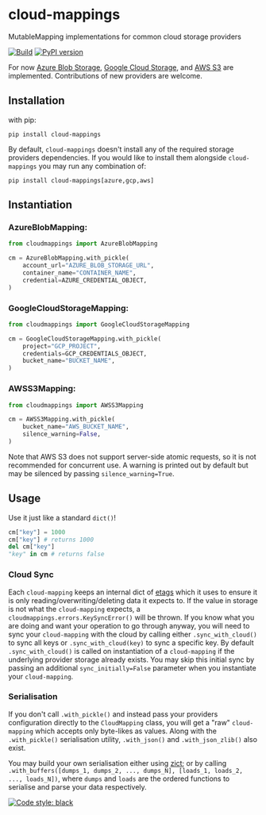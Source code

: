 # cloud-mappings
MutableMapping implementations for common cloud storage providers

[![Build](https://github.com/JJ11teen/cloud-mappings/actions/workflows/build.yaml/badge.svg)](https://github.com/JJ11teen/cloud-mappings/actions/workflows/build.yaml)
[![PyPI version](https://badge.fury.io/py/cloud-mappings.svg)](https://pypi.org/project/cloud-mappings/)

For now [Azure Blob Storage](https://azure.microsoft.com/en-au/services/storage/blobs), [Google Cloud Storage](https://cloud.google.com/storage/), and [AWS S3](https://aws.amazon.com/s3/) are implemented. Contributions of new providers are welcome.

## Installation

with pip:
```
pip install cloud-mappings
```

By default, `cloud-mappings` doesn't install any of the required storage providers dependencies. If you would like to install them alongside `cloud-mappings` you may run any combination of:
```
pip install cloud-mappings[azure,gcp,aws]
```

## Instantiation

### AzureBlobMapping:
```python
from cloudmappings import AzureBlobMapping

cm = AzureBlobMapping.with_pickle(
    account_url="AZURE_BLOB_STORAGE_URL",
    container_name="CONTAINER_NAME",
    credential=AZURE_CREDENTIAL_OBJECT,
)
```

### GoogleCloudStorageMapping:
```python
from cloudmappings import GoogleCloudStorageMapping

cm = GoogleCloudStorageMapping.with_pickle(
    project="GCP_PROJECT",
    credentials=GCP_CREDENTIALS_OBJECT,
    bucket_name="BUCKET_NAME",
)
```

### AWSS3Mapping:
```python
from cloudmappings import AWSS3Mapping

cm = AWSS3Mapping.with_pickle(
    bucket_name="AWS_BUCKET_NAME",
    silence_warning=False,
)
```
Note that AWS S3 does not support server-side atomic requests, so it is not recommended for concurrent use. A warning is printed out by default but may be silenced by passing `silence_warning=True`.

## Usage

Use it just like a standard `dict()`!
```python
cm["key"] = 1000
cm["key"] # returns 1000
del cm["key"]
"key" in cm # returns false
```

### Cloud Sync

Each `cloud-mapping` keeps an internal dict of [etags](https://en.wikipedia.org/wiki/HTTP_ETag) which it uses to ensure it is only reading/overwriting/deleting data it expects to. If the value in storage is not what the `cloud-mapping` expects, a `cloudmappings.errors.KeySyncError()` will be thrown. If you know what you are doing and want your operation to go through anyway, you will need to sync your `cloud-mapping` with the cloud by calling either `.sync_with_cloud()` to sync all keys or `.sync_with_cloud(key)` to sync a specific key. By default `.sync_with_cloud()` is called on instantiation of a `cloud-mapping` if the underlying provider storage already exists. You may skip this initial sync by passing an additional `sync_initially=False` parameter when you instantiate your `cloud-mapping`.

### Serialisation

If you don't call `.with_pickle()` and instead pass your providers configuration directly to the `CloudMapping` class, you will get a "raw" `cloud-mapping` which accepts only byte-likes as values. Along with the `.with_pickle()` serialisation utility, `.with_json()` and `.with_json_zlib()` also exist.

You may build your own serialisation either using [zict](https://zict.readthedocs.io/en/latest/); or by calling `.with_buffers([dumps_1, dumps_2, ..., dumps_N], [loads_1, loads_2, ..., loads_N])`, where `dumps` and `loads` are the ordered functions to serialise and parse your data respectively.

[![Code style: black](https://img.shields.io/badge/code%20style-black-000000.svg)](https://github.com/psf/black)
